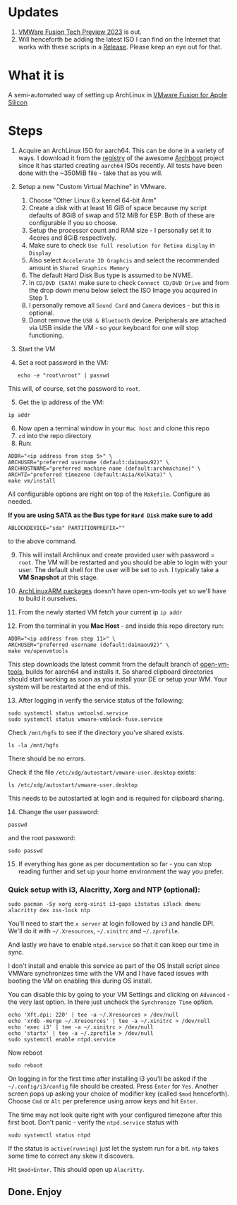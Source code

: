 # Updates
1. [VMWare Fusion Tech Preview 2023](https://blogs.vmware.com/teamfusion/2023/07/vmware-fusion-2023-tech-preview.html) is out.
2. Will henceforth be adding the latest ISO I can find on the Internet that works with these scripts in a
[Release](https://github.com/daimaou92/install-arch-vmwarefusion-techpreview/releases).
Please keep an eye out for that.

# What it is

A semi-automated way of setting up ArchLinux in [VMware Fusion for Apple Silicon](https://www.vmware.com/in/products/fusion.html)

# Steps

1. Acquire an ArchLinux ISO for aarch64. This can be done in a variety of ways. I download it from the [registry](https://pkgbuild.com/~tpowa/archboot/iso/aarch64/latest/) of the awesome [Archboot](https://gitlab.archlinux.org/tpowa/archboot) project since it has started creating `aarch64` ISOs recently. All tests have been done with the ~350MiB file - take that as you will. 

2. Setup a new "Custom Virtual Machine" in VMware.

   1. Choose "Other Linux 6.x kernel 64-bit Arm"
   2. Create a disk with at least 16 GiB of space because my script defaults of 8GiB of swap and 512 MiB for ESP. Both of these are configurable if you so choose.
   3. Setup the processor count and RAM size - I personally set it to 4cores and 8GiB respectively.
   4. Make sure to check `Use full resolution for Retina display` in `Display`
   5. Also select `Accelerate 3D Graphcis` and select the recommended amount in
   `Shared Graphics Memory`
   6. The default Hard Disk Bus type is assumed to be NVME.
   7. In `CD/DVD (SATA)` make sure to check `Connect CD/DVD Drive` and from the drop
   down menu below select the ISO Image you acquired in Step 1.
   8. I personally remove all `Sound Card` and `Camera` devices - but this is optional.
   9. Donot remove the `USB & Bluetooth` device. Peripherals are attached via USB
   inside the VM - so your keyboard for one will stop functioning.

3. Start the VM

4. Set a root password in the VM:

```shell
   echo -e "root\nroot" | passwd
```

This will, of course, set the password to `root`.

5. Get the ip address of the VM:

```shell
ip addr
```

6. Now open a terminal window in your `Mac host` and clone this repo
7. `cd` into the repo directory
8. Run:

```shell
ADDR="<ip address from step 5>" \
ARCHUSER="preferred username (default:daimaou92)" \
ARCHHOSTNAME="preferred machine name (default:archmachine)" \
ARCHTZ="preferred timezone (default:Asia/Kolkata)" \
make vm/install
```

All configurable options are right on top of the `Makefile`. Configure as needed.

**If you are using SATA as the Bus type for `Hard Disk` make sure to add**

```shell
ABLOCKDEVICE="sda" PARTITIONPREFIX=""
```

to the above command.

9. This will install Archlinux and create provided user with password = `root`.
   The VM will be restarted and you should be able to login with your user.
   The default shell for the user will be set to `zsh`.
   I typically take a **VM Snapshot** at this stage.

10. [ArchLinuxARM packages](https://archlinuxarm.org/packages)
doesn't have open-vm-tools yet so we'll have to build it ourselves.

11. From the newly started VM fetch your current ip `ip addr`

12. From the terminal in you **Mac Host** - and inside this repo directory run:

```shell
ADDR="<ip address from step 11>" \
ARCHUSER="preferred username (default:daimaou92)" \
make vm/openvmtools
```
This step downloads the latest commit from the default branch of [open-vm-tools](https://github.com/vmware/open-vm-tools),
builds for aarch64 and installs it.
So shared clipboard directories should start working as soon as
you install your DE or setup your WM. Your system will be restarted at the end of this.

13. After logging in verify the service status of the following:

```shell
sudo systemctl status vmtoolsd.service
sudo systemctl status vmware-vmblock-fuse.service
```

Check `/mnt/hgfs` to see if the directory you've shared exists.
```shell
ls -la /mnt/hgfs
```

There should be no errors.

Check if the file `/etc/xdg/autostart/vmware-user.desktop` exists:

```shell
ls /etc/xdg/autostart/vmware-user.desktop
```

This needs to be autostarted at login and is required for clipboard sharing.

14. Change the user password:

```shell
passwd
```

and the root password:

```shell
sudo passwd
```

15. If everything has gone as per documentation so far - you can stop reading
    further and set up your home environment the way you prefer.

### Quick setup with i3, Alacritty, Xorg and NTP (optional):

```shell
sudo pacman -Sy xorg xorg-xinit i3-gaps i3status i3lock dmenu alacritty dex xss-lock ntp
```

You'll need to start the `x server` at login followed by `i3` and handle DPI.
We'll do it with `~/.Xresources`, `~/.xinitrc` and `~/.zprofile`.

And lastly we have to enable `ntpd.service` so that it can keep our time in sync.

I don't install and enable this service as part of the OS Install script since
VMWare synchronizes time with the VM and I have faced issues with booting
the VM on enabling this during OS install. 

You can disable this by going to your VM Settings and clicking on `Advanced` -
the very last option. In there just uncheck the `Synchronize Time` option.

```shell
echo 'Xft.dpi: 220' | tee -a ~/.Xresources > /dev/null
echo 'xrdb -merge ~/.Xresources' | tee -a ~/.xinitrc > /dev/null
echo 'exec i3' | tee -a ~/.xinitrc > /dev/null
echo 'startx' | tee -a ~/.zprofile > /dev/null
sudo systemctl enable ntpd.service
```

Now reboot

```
sudo reboot
```

On logging in for the first time after installing i3 you'll be asked if the
`~/.config/i3/config` file should be created. Press `Enter` for `Yes`.
Another screen pops up asking your choice of modifier key
(called `$mod` henceforth). Choose `Cmd` or `Alt` per preference using
arrow keys and hit `Enter`.

The time may not look quite right with your configured timezone after this first boot.
Don't panic - verify the `ntpd.service` status with
```shell
sudo systemctl status ntpd
```
If the status is `active(running)` just let the system run for a bit.
`ntp` takes some time to correct any skew it discovers.

Hit `$mod+Enter`. This should open up `Alacritty`.

## Done. Enjoy
